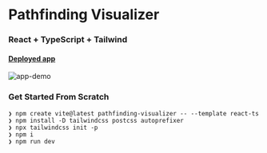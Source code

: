# Pathfinding Visualizer

### React + TypeScript + Tailwind

#### [Deployed app](https://pathfinding-visualizer-rafee.netlify.app/)


![app-demo](./src/assets/pathfinding-visualizer.gif)

### Get Started From Scratch

```
❯ npm create vite@latest pathfinding-visualizer -- --template react-ts
❯ npm install -D tailwindcss postcss autoprefixer
❯ npx tailwindcss init -p
❯ npm i
❯ npm run dev
```
